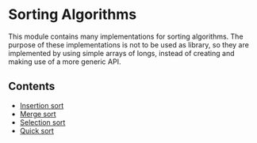 # Sorting Algorithms

This module contains many implementations for sorting algorithms.
The purpose of these implementations is not to be used as library,
so they are implemented by using simple arrays of longs,
instead of creating and making use of a more generic API.

## Contents
- [Insertion sort](./src/main/java/br/com/eventhorizon/sorting/InsertionSort.java)
- [Merge sort](./src/main/java/br/com/eventhorizon/sorting/MergeSort.java)
- [Selection sort](./src/main/java/br/com/eventhorizon/sorting/SelectionSort.java)
- [Quick sort](./src/main/java/br/com/eventhorizon/sorting/QuickSort.java)
